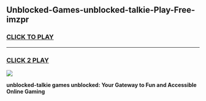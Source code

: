 
## Unblocked-Games-unblocked-talkie-Play-Free-imzpr
<h3>
<a href="https://premium76.site?title=unblocked-talkie&ref=19M">CLICK TO PLAY</a></h3>
<hr>

<h3>
<a href="https://premium76.site?title=unblocked-talkie&ref=19M">CLICK 2 PLAY</a>
  
</h3>

<a href="https://premium76.site?title=unblocked-talkie&ref=19M"><img src="https://clearcache.store/games.png"></a>


**unblocked-talkie games unblocked: Your Gateway to Fun and Accessible Online Gaming**
